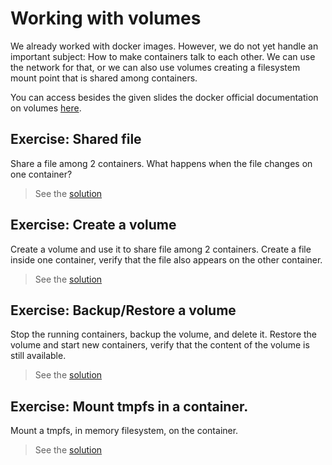 # Working with volumes

We already worked with docker images. However, we do not yet handle an important subject:
How to make containers talk to each other. We can use the network for that, or we can also
use volumes creating a filesystem mount point that is shared among containers.

You can access besides the given slides the docker official documentation on volumes 
[here](https://docs.docker.com/storage/volumes/).

## **Exercise**: Shared file

Share a file among 2 containers. What happens when the file changes on one container?

> See the [solution](./answer/05-01-shared_file.md)

## **Exercise**: Create a volume

Create a volume and use it to share file among 2 containers. Create a file inside one container,
verify that the file also appears on the other container.

> See the [solution](./answer/05-02-volume.md)
    
## **Exercise**: Backup/Restore a volume

Stop the running containers, backup the volume, and delete it. Restore the volume
and start new containers, verify that the content of the volume is still available.

> See the [solution](./answer/05-03-volume_backup.md)

## **Exercise**: Mount tmpfs in a container.

Mount a tmpfs, in memory filesystem, on the container.

> See the [solution](./answer/05-04-volume_tmpfs.md)

